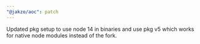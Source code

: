 ```yaml
---
"@jakzo/aoc": patch
---
```


Updated pkg setup to use node 14 in binaries and use pkg v5 which works for native node modules instead of the fork.
